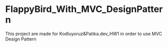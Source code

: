 # FlappyBird_With_MVC_DesignPattern
This project are made for Kodluyoruz&amp;Patika.dev_HW1 in order to use MVC Design Pattern
